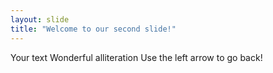 ```yaml
---
layout: slide
title: "Welcome to our second slide!"
---
```

Your text Wonderful alliteration
Use the left arrow to go back!

